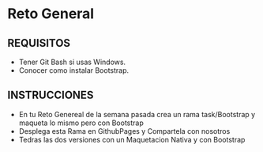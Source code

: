 # Reto General 

## REQUISITOS
- Tener Git Bash si usas Windows.
- Conocer como instalar Bootstrap.

## INSTRUCCIONES

- En tu Reto Genereal de la semana pasada crea un rama task/Bootstrap y maqueta lo mismo  pero con Bootstrap 
- Desplega esta Rama en GithubPages y Compartela con nosotros
- Tedras las dos versiones con un Maquetacion Nativa y con Bootstrap 